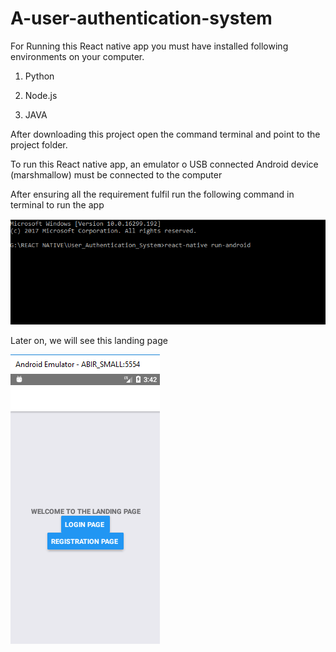 
# A-user-authentication-system

For Running this React native app you must have installed following environments on your computer.

1) Python

2) Node.js

3) JAVA

After downloading this project open the command terminal and point to the project folder.

To run this React native app,  an emulator o USB connected Android device (marshmallow) must be connected to the computer 

After ensuring all the requirement fulfil run the following command in terminal to run the app

![](https://github.com/Muhaiminur/A-user-authentication-system/blob/master/Run%20Command.PNG)

Later on, we will see this landing page

![](https://github.com/Muhaiminur/A-user-authentication-system/blob/master/Landing%20page.PNG)


